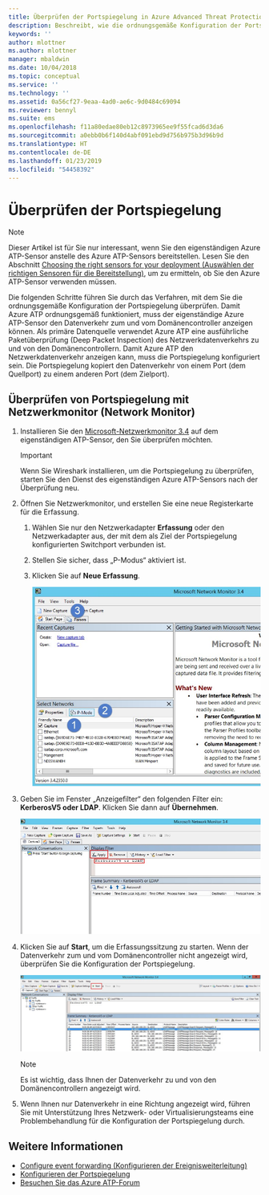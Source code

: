 ```yaml
---
title: Überprüfen der Portspiegelung in Azure Advanced Threat Protection | Microsoft-Dokumentation
description: Beschreibt, wie die ordnungsgemäße Konfiguration der Portspiegelung in Azure ATP überprüft wird.
keywords: ''
author: mlottner
ms.author: mlottner
manager: mbaldwin
ms.date: 10/04/2018
ms.topic: conceptual
ms.service: ''
ms.technology: ''
ms.assetid: 0a56cf27-9eaa-4ad0-ae6c-9d0484c69094
ms.reviewer: bennyl
ms.suite: ems
ms.openlocfilehash: f11a80edae80eb12c8973965ee9f55fcad6d3da6
ms.sourcegitcommit: a0ebb0b6f140d4abf091ebd9d756b975b3d96b9d
ms.translationtype: HT
ms.contentlocale: de-DE
ms.lasthandoff: 01/23/2019
ms.locfileid: "54458392"
---
```

# <a name="validate-port-mirroring"></a>Überprüfen der Portspiegelung
> [!NOTE] 
> Dieser Artikel ist für Sie nur interessant, wenn Sie den eigenständigen Azure ATP-Sensor anstelle des Azure ATP-Sensors bereitstellen. Lesen Sie den Abschnitt [Choosing the right sensors for your deployment (Auswählen der richtigen Sensoren für die Bereitstellung)](atp-capacity-planning.md#choosing-the-right-sensor-type-for-your-deployment), um zu ermitteln, ob Sie den Azure ATP-Sensor verwenden müssen.
 
Die folgenden Schritte führen Sie durch das Verfahren, mit dem Sie die ordnungsgemäße Konfiguration der Portspiegelung überprüfen. Damit Azure ATP ordnungsgemäß funktioniert, muss der eigenständige Azure ATP-Sensor den Datenverkehr zum und vom Domänencontroller anzeigen können. Als primäre Datenquelle verwendet Azure ATP eine ausführliche Paketüberprüfung (Deep Packet Inspection) des Netzwerkdatenverkehrs zu und von den Domänencontrollern. Damit Azure ATP den Netzwerkdatenverkehr anzeigen kann, muss die Portspiegelung konfiguriert sein. Die Portspiegelung kopiert den Datenverkehr von einem Port (dem Quellport) zu einem anderen Port (dem Zielport).

## <a name="validate-port-mirroring-using-net-mon"></a>Überprüfen von Portspiegelung mit Netzwerkmonitor (Network Monitor)
1.  Installieren Sie den [Microsoft-Netzwerkmonitor 3.4](http://www.microsoft.com/download/details.aspx?id=4865) auf dem eigenständigen ATP-Sensor, den Sie überprüfen möchten.

    > [!IMPORTANT]
    > Wenn Sie Wireshark installieren, um die Portspiegelung zu überprüfen, starten Sie den Dienst des eigenständigen Azure ATP-Sensors nach der Überprüfung neu.

2.  Öffnen Sie Netzwerkmonitor, und erstellen Sie eine neue Registerkarte für die Erfassung.

    1.  Wählen Sie nur den Netzwerkadapter **Erfassung** oder den Netzwerkadapter aus, der mit dem als Ziel der Portspiegelung konfigurierten Switchport verbunden ist.

    2.  Stellen Sie sicher, dass „P-Modus“ aktiviert ist.

    3.  Klicken Sie auf **Neue Erfassung**.

        ![Abbildung des Erstellens einer neuen Registerkarte für die Erfassung](media/atp-port-mirroring-capture.png)

3.  Geben Sie im Fenster „Anzeigefilter“ den folgenden Filter ein: **KerberosV5 oder LDAP**. Klicken Sie dann auf **Übernehmen**.

    ![Abbildung des Filters „KerberosV5 oder LDAP“](media/atp-port-mirroring-filter-settings.png)

4.  Klicken Sie auf **Start**, um die Erfassungssitzung zu starten. Wenn der Datenverkehr zum und vom Domänencontroller nicht angezeigt wird, überprüfen Sie die Konfiguration der Portspiegelung.

    ![Abbildung Starten der Erfassungssitzung](media/atp-port-mirroring-capture-traffic.png)

    > [!NOTE]
    > Es ist wichtig, dass Ihnen der Datenverkehr zu und von den Domänencontrollern angezeigt wird.
    

5.  Wenn Ihnen nur Datenverkehr in eine Richtung angezeigt wird, führen Sie mit Unterstützung Ihres Netzwerk- oder Virtualisierungsteams eine Problembehandlung für die Konfiguration der Portspiegelung durch.

## <a name="see-also"></a>Weitere Informationen

- [Configure event forwarding (Konfigurieren der Ereignisweiterleitung)](configure-event-forwarding.md)
- [Konfigurieren der Portspiegelung](configure-port-mirroring.md)
- [Besuchen Sie das Azure ATP-Forum](https://aka.ms/azureatpcommunity)
